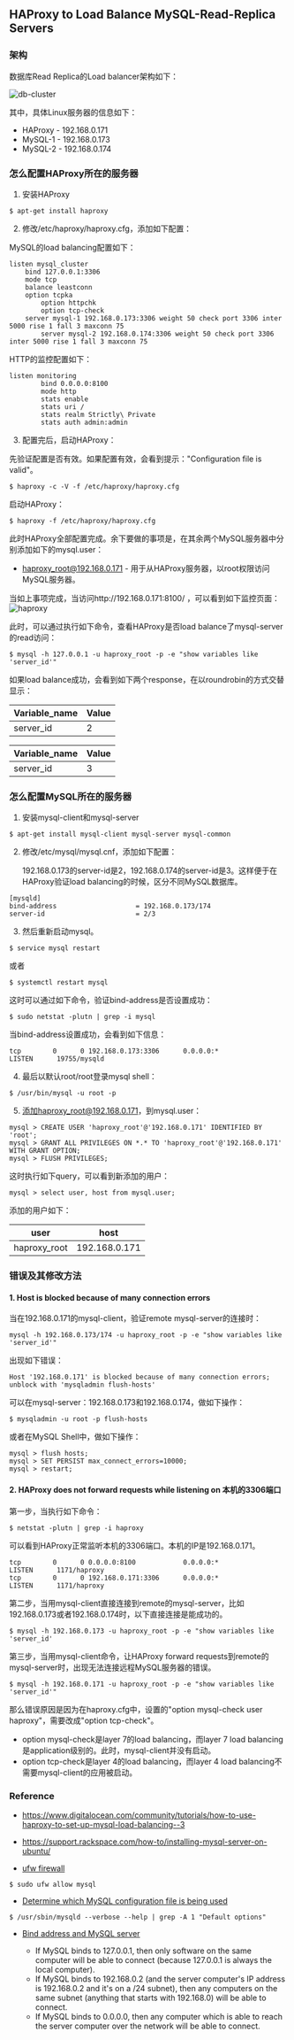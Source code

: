 ## HAProxy to Load Balance MySQL-Read-Replica Servers

### 架构

数据库Read Replica的Load balancer架构如下：

![db-cluster](./pix/db-cluster.png)

其中，具体Linux服务器的信息如下：
* HAProxy - 192.168.0.171
* MySQL-1 - 192.168.0.173
* MySQL-2 - 192.168.0.174

### 怎么配置HAProxy所在的服务器

1. 安装HAProxy

```
$ apt-get install haproxy
```

2. 修改/etc/haproxy/haproxy.cfg，添加如下配置：

MySQL的load balancing配置如下：

```
listen mysql_cluster
	bind 127.0.0.1:3306
	mode tcp
	balance leastconn
	option tcpka
        option httpchk
        option tcp-check
	server mysql-1 192.168.0.173:3306 weight 50 check port 3306 inter 5000 rise 1 fall 3 maxconn 75
        server mysql-2 192.168.0.174:3306 weight 50 check port 3306 inter 5000 rise 1 fall 3 maxconn 75
```

HTTP的监控配置如下：
```
listen monitoring
        bind 0.0.0.0:8100
        mode http
        stats enable
        stats uri /
        stats realm Strictly\ Private
        stats auth admin:admin
```

3. 配置完后，启动HAProxy：

先验证配置是否有效。如果配置有效，会看到提示："Configuration file is valid"。

```
$ haproxy -c -V -f /etc/haproxy/haproxy.cfg
```

启动HAProxy：

```
$ haproxy -f /etc/haproxy/haproxy.cfg
```

此时HAProxy全部配置完成。余下要做的事项是，在其余两个MySQL服务器中分别添加如下的mysql.user：
* haproxy_root@192.168.0.171 - 用于从HAProxy服务器，以root权限访问MySQL服务器。

当如上事项完成，当访问http://192.168.0.171:8100/ ，可以看到如下监控页面：
![haproxy](./pix/haproxy.png)

此时，可以通过执行如下命令，查看HAProxy是否load balance了mysql-server的read访问：

```
$ mysql -h 127.0.0.1 -u haproxy_root -p -e "show variables like 'server_id'"
```

如果load balance成功，会看到如下两个response，在以roundrobin的方式交替显示：

| Variable_name  | Value |
|----------------|-------|
| server_id      | 2     |

| Variable_name  | Value |
|----------------|-------|
| server_id      | 3     |

### 怎么配置MySQL所在的服务器

1. 安装mysql-client和mysql-server

```
$ apt-get install mysql-client mysql-server mysql-common
```

2. 修改/etc/mysql/mysql.cnf，添加如下配置：

    192.168.0.173的server-id是2，192.168.0.174的server-id是3。这样便于在HAProxy验证load balancing的时候，区分不同MySQL数据库。

```
[mysqld]
bind-address                    = 192.168.0.173/174
server-id                       = 2/3
```

3. 然后重新启动mysql。

```
$ service mysql restart
```

或者

```
$ systemctl restart mysql
```

这时可以通过如下命令，验证bind-address是否设置成功：

```
$ sudo netstat -plutn | grep -i mysql
```

当bind-address设置成功，会看到如下信息：

```
tcp        0      0 192.168.0.173:3306      0.0.0.0:*               LISTEN      19755/mysqld
```

4. 最后以默认root/root登录mysql shell：

```
$ /usr/bin/mysql -u root -p
```

5. 添加haproxy_root@192.168.0.171，到mysql.user：

```
mysql > CREATE USER 'haproxy_root'@'192.168.0.171' IDENTIFIED BY 'root';
mysql > GRANT ALL PRIVILEGES ON *.* TO 'haproxy_root'@'192.168.0.171' WITH GRANT OPTION;
mysql > FLUSH PRIVILEGES;
```

这时执行如下query，可以看到新添加的用户：

```
mysql > select user, host from mysql.user;
```

添加的用户如下：

| user             | host          |
|------------------|---------------|
| haproxy_root     | 192.168.0.171 |


### 错误及其修改方法

#### 1. Host is blocked because of many connection errors

当在192.168.0.171的mysql-client，验证remote mysql-server的连接时：

```
mysql -h 192.168.0.173/174 -u haproxy_root -p -e "show variables like 'server_id'"
```

出现如下错误：

```
Host '192.168.0.171' is blocked because of many connection errors; unblock with 'mysqladmin flush-hosts'
```

可以在mysql-server：192.168.0.173和192.168.0.174，做如下操作：

```
$ mysqladmin -u root -p flush-hosts
```

或者在MySQL Shell中，做如下操作：

```
mysql > flush hosts;
mysql > SET PERSIST max_connect_errors=10000;
mysql > restart;
```

#### 2. HAProxy does not forward requests while listening on 本机的3306端口

第一步，当执行如下命令：

```
$ netstat -plutn | grep -i haproxy
```

可以看到HAProxy正常监听本机的3306端口。本机的IP是192.168.0.171。

```
tcp        0      0 0.0.0.0:8100            0.0.0.0:*               LISTEN      1171/haproxy
tcp        0      0 192.168.0.171:3306      0.0.0.0:*               LISTEN      1171/haproxy
```

第二步，当用mysql-client直接连接到remote的mysql-server，比如192.168.0.173或者192.168.0.174时，以下直接连接是能成功的。
```
$ mysql -h 192.168.0.173 -u haproxy_root -p -e "show variables like 'server_id'
```

第三步，当用mysql-client命令，让HAProxy forward requests到remote的mysql-server时，出现无法连接远程MySQL服务器的错误。

```
$ mysql -h 192.168.0.171 -u haproxy_root -p -e "show variables like 'server_id'"
```

那么错误原因是因为在haproxy.cfg中，设置的"option mysql-check user haproxy"，需要改成"option tcp-check"。
* option mysql-check是layer 7的load balancing，而layer 7 load balancing是application级别的。此时，mysql-client并没有启动。
* option tcp-check是layer 4的load balancing，而layer 4 load balancing不需要mysql-client的应用被启动。

### Reference

* https://www.digitalocean.com/community/tutorials/how-to-use-haproxy-to-set-up-mysql-load-balancing--3
* https://support.rackspace.com/how-to/installing-mysql-server-on-ubuntu/

* [ufw firewall](https://linoxide.com/firewall/guide-ufw-firewall-ubuntu-16-10/)

```
$ sudo ufw allow mysql
```

* [Determine which MySQL configuration file is being used](https://stackoverflow.com/questions/580331/determine-which-mysql-configuration-file-is-being-used)

```
$ /usr/sbin/mysqld --verbose --help | grep -A 1 "Default options"
```

* [Bind address and MySQL server](https://stackoverflow.com/questions/3552680/bind-address-and-mysql-server)

    * If MySQL binds to 127.0.0.1, then only software on the same computer will be able to connect (because 127.0.0.1 is always the local computer).
    * If MySQL binds to 192.168.0.2 (and the server computer's IP address is 192.168.0.2 and it's on a /24 subnet), then any computers on the same subnet (anything that starts with 192.168.0) will be able to connect.
    * If MySQL binds to 0.0.0.0, then any computer which is able to reach the server computer over the network will be able to connect.